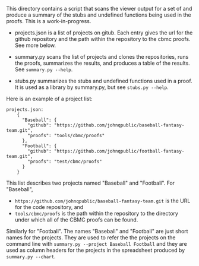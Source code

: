 This directory contains a script that scans the viewer output for a
set of and produce a summary of the stubs and undefined functions
being used in the proofs.  This is a work-in-progress.

* projects.json is a list of projects on gitub.  Each entry gives the
  url for the github repository and the path within the repository to
  the cbmc proofs.  See more below.

* summary.py scans the list of projects and clones the repositories,
  runs the proofs, summarizes the results, and produces a table of the
  results.  See `summary.py --help`.

* stubs.py summarizes the stubs and undefined functions used in a proof.
  It is used as a library by summary.py, but see `stubs.py --help`.

Here is an example of a project list:

```
projects.json:
    {
      "Baseball": {
        "github": "https://github.com/johnqpublic/baseball-fantasy-team.git",
        "proofs": "tools/cbmc/proofs"
      },
      "Football": {
        "github": "https://github.com/johnqpublic/football-fantasy-team.git",
        "proofs": "test/cbmc/proofs"
      }
    }
```

This list describes two projects named "Baseball" and "Football".  For
"Baseball",

* `https://github.com/johnqpublic/baseball-fantasy-team.git` is the
  URL for the code repository, and
* `tools/cbmc/proofs` is the path within the repository to the
  directory under which all of the CBMC proofs can be found.

Similarly for "Football". The names "Baseball" and "Football" are just
short names for the projects.  They are used to refer the the projects
on the command line with `summary.py --project Baseball Football` and
they are used as column headers for the projects in the spreadsheet
produced by `summary.py --chart`.

